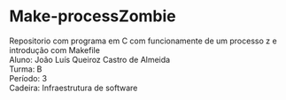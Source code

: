 # Make-processZombie
Repositorio com programa em C com funcionamente de um processo z e introdução com Makefile  
Aluno: João Luís Queiroz Castro de Almeida  
Turma: B  
Período: 3  
Cadeira: Infraestrutura de software  